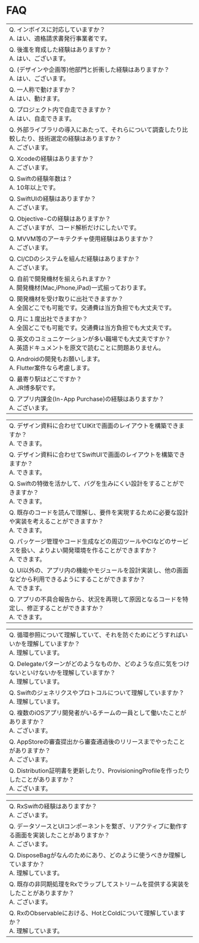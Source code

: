 # FAQ
|  |
|---|
| Q. インボイスに対応していますか？<br>A. はい、適格請求書発行事業者です。   |
| Q. 後進を育成した経験はありますか？<br>A. はい、ございます。   |
| Q. (デザインや企画等)他部門と折衝した経験はありますか？<br>A. はい、ございます。   |
| Q. 一人称で動けますか？<br>A. はい、動けます。 |
| Q. プロジェクト内で自走できますか？<br>A. はい、自走できます。 |
| Q. 外部ライブラリの導入にあたって、それらについて調査したり比較したり、技術選定の経験はありますか？<br>A. ございます。  |
| Q. Xcodeの経験はありますか？<br>A. ございます。 |
| Q. Swiftの経験年数は？<br>A. 10年以上です。   |
| Q. SwiftUIの経験はありますか？<br>A. ございます。  |
| Q. Objective-Cの経験はありますか？<br>A. ございますが、コード解析だけにしたいです。  |
| Q. MVVM等のアーキテクチャ使用経験はありますか？<br>A. ございます。  |
| Q. CI/CDのシステムを組んだ経験はありますか？<br>A. ございます。  |
| Q. 自前で開発機材を揃えられますか？<br>A. 開発機材(Mac,iPhone,iPad)一式揃っております。 |
| Q. 開発機材を受け取りに出社できますか？<br>A. 全国どこでも可能です。交通費は当方負担でも大丈夫です。 |
| Q. 月に１度出社できますか？<br>A. 全国どこでも可能です。交通費は当方負担でも大丈夫です。 |
| Q. 英文のコミュニケーションが多い職場でも大丈夫ですか？<br>A. 英語ドキュメントを原文で読むことに問題ありません。 |
| Q. Androidの開発もお願いします。<br>A. Flutter案件なら考慮します。 |
| Q. 最寄り駅はどこですか？<br>A. JR博多駅です。 |
| Q. アプリ内課金(In-App Purchase)の経験はありますか？<br>A. ございます。 |

|  |
|---|
| Q. デザイン資料に合わせてUIKitで画面のレイアウトを構築できますか？<br>A. できます。 |
| Q. デザイン資料に合わせてSwiftUIで画面のレイアウトを構築できますか？<br>A. できます。 |
| Q. Swiftの特徴を活かして、バグを生みにくい設計をすることができますか？<br>A. できます。 |
| Q. 既存のコードを読んで理解し、要件を実現するために必要な設計や実装を考えることができますか？<br>A. できます。 |
| Q. パッケージ管理やコード生成などの周辺ツールやCIなどのサービスを扱い、よりよい開発環境を作ることができますか？<br>A. できます。 |
| Q. UI以外の、アプリ内の機能やモジュールを設計実装し、他の画面などから利用できるようにすることができますか？<br>A. できます。 |
| Q. アプリの不具合報告から、状況を再現して原因となるコードを特定し、修正することができますか？<br>A. できます。 |

|  |
|---|
| Q. 循環参照について理解していて、それを防ぐためにどうすればいいかを理解していますか？<br>A. 理解しています。 |
| Q. Delegateパターンがどのようなものか、どのような点に気をつけないといけないかを理解していますか？<br>A. 理解しています。 |
| Q. Swiftのジェネリクスやプロトコルについて理解していますか？<br>A. 理解しています。 |
| Q. 複数のiOSアプリ開発者がいるチームの一員として働いたことがありますか？<br>A. ございます。 |
| Q. AppStoreの審査提出から審査通過後のリリースまでやったことがありますか？<br>A. ございます。 |
| Q. Distribution証明書を更新したり、ProvisioningProfileを作ったりしたことがありますか？<br>A. ございます。 |

|  |
|---|
| Q. RxSwiftの経験はありますか？<br>A. ございます。 |
| Q. データソースとUIコンポーネントを繋ぎ、リアクティブに動作する画面を実装したことがありますか？<br>A. ございます。 |
| Q. DisposeBagがなんのためにあり、どのように使うべきか理解していますか？<br>A. 理解しています。 |
| Q. 既存の非同期処理をRxでラップしてストリームを提供する実装をしたことがありますか？<br>A. ございます。 |
| Q. RxのObservableにおける、HotとColdについて理解していますか？<br>A. 理解しています。 |
